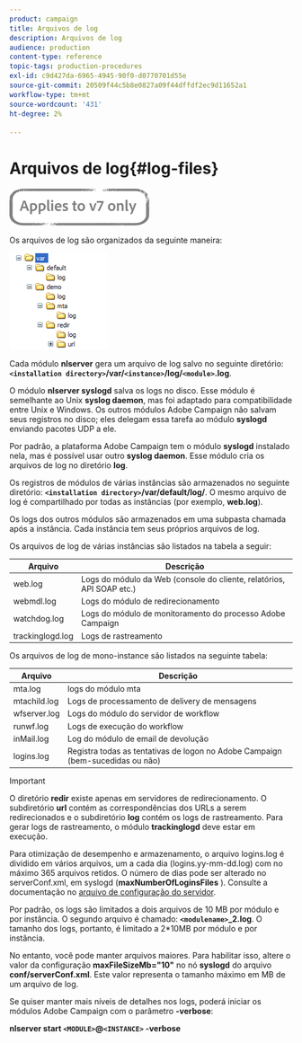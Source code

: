 ```yaml
---
product: campaign
title: Arquivos de log
description: Arquivos de log
audience: production
content-type: reference
topic-tags: production-procedures
exl-id: c9d427da-6965-4945-90f0-d0770701d55e
source-git-commit: 20509f44c5b8e0827a09f44dffdf2ec9d11652a1
workflow-type: tm+mt
source-wordcount: '431'
ht-degree: 2%

---
```


# Arquivos de log{#log-files}

![](../../assets/v7-only.svg)

Os arquivos de log são organizados da seguinte maneira:

![](assets/d_ncs_directory.png)

Cada módulo **nlserver** gera um arquivo de log salvo no seguinte diretório: **`<installation directory>`/var/`<instance>`/log/`<module>`.log**.

O módulo **nlserver syslogd** salva os logs no disco. Esse módulo é semelhante ao Unix **syslog daemon**, mas foi adaptado para compatibilidade entre Unix e Windows. Os outros módulos Adobe Campaign não salvam seus registros no disco; eles delegam essa tarefa ao módulo **syslogd** enviando pacotes UDP a ele.

Por padrão, a plataforma Adobe Campaign tem o módulo **syslogd** instalado nela, mas é possível usar outro **syslog daemon**. Esse módulo cria os arquivos de log no diretório **log**.

Os registros de módulos de várias instâncias são armazenados no seguinte diretório: **`<installation directory>`/var/default/log/**. O mesmo arquivo de log é compartilhado por todas as instâncias (por exemplo, **web.log**).

Os logs dos outros módulos são armazenados em uma subpasta chamada após a instância. Cada instância tem seus próprios arquivos de log.

Os arquivos de log de várias instâncias são listados na tabela a seguir:

| Arquivo | Descrição |
|---|---|
| web.log | Logs do módulo da Web (console do cliente, relatórios, API SOAP etc.) |
| webmdl.log | Logs do módulo de redirecionamento |
| watchdog.log | Logs do módulo de monitoramento do processo Adobe Campaign |
| trackinglogd.log | Logs de rastreamento |

Os arquivos de log de mono-instance são listados na seguinte tabela:

| Arquivo | Descrição |
|---|---|
| mta.log | logs do módulo mta |
| mtachild.log | Logs de processamento de delivery de mensagens |
| wfserver.log | Logs do módulo do servidor de workflow |
| runwf.log | Logs de execução do workflow |
| inMail.log | Log do módulo de email de devolução |
| logins.log | Registra todas as tentativas de logon no Adobe Campaign (bem-sucedidas ou não) |

>[!IMPORTANT]
>
>O diretório **redir** existe apenas em servidores de redirecionamento. O subdiretório **url** contém as correspondências dos URLs a serem redirecionados e o subdiretório **log** contém os logs de rastreamento. Para gerar logs de rastreamento, o módulo **trackinglogd** deve estar em execução.

Para otimização de desempenho e armazenamento, o arquivo logins.log é dividido em vários arquivos, um a cada dia (logins.yy-mm-dd.log) com no máximo 365 arquivos retidos. O número de dias pode ser alterado no serverConf.xml, em syslogd (**maxNumberOfLoginsFiles** ). Consulte a documentação no [arquivo de configuração do servidor](../../installation/using/the-server-configuration-file.md#syslogd).

Por padrão, os logs são limitados a dois arquivos de 10 MB por módulo e por instância. O segundo arquivo é chamado: **`<modulename>`_2.log**. O tamanho dos logs, portanto, é limitado a 2*10MB por módulo e por instância.

No entanto, você pode manter arquivos maiores. Para habilitar isso, altere o valor da configuração **maxFileSizeMb=&quot;10&quot;** no nó **syslogd** do arquivo **conf/serverConf.xml**. Este valor representa o tamanho máximo em MB de um arquivo de log.

Se quiser manter mais níveis de detalhes nos logs, poderá iniciar os módulos Adobe Campaign com o parâmetro **-verbose**:

**nlserver start  `<MODULE>`@`<INSTANCE>` -verbose**
